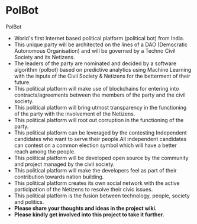 # PolBot
PolBot

* World's first Internet based political platform (political bot) from India.
* This unique party will be architected on the lines of a DAO (Democratic Autonomous Organisation) and will be governed by a Techno Civil Society and its Netizens.
* The leaders of the party are nominated and decided by a software algorithm (polbot) based on predictive analytics using Machine Learning with the inputs of the Civil Society & Netizens for the betterment of their future.
* This political platform will make use of blockchains for entering into contracts/agreements between the members of the party and the civil society.
* This political platform will bring utmost transparency in the functioning of the party with the involvement of the Netizens.
* This political platform will root out corruption in the functioning of the party.
* This political platform can be leveraged by the contesting Independent candidates who want to serve their people.All independent candidates can contest on a common election symbol which will have a better reach among the people.
* This political platform will be developed open source by the community and project managed by the civil society.
* This political platform will make the developers feel as part of their contribution towards nation building.
* This political platform creates its own social network with the active  participation of the Netizens to resolve their civic issues.
* This political platform is the fusion between technology, people, society and politics.
* **Please share your thoughts and ideas in the project wiki.**
* **Please kindly get involved into this project to take it further.**





